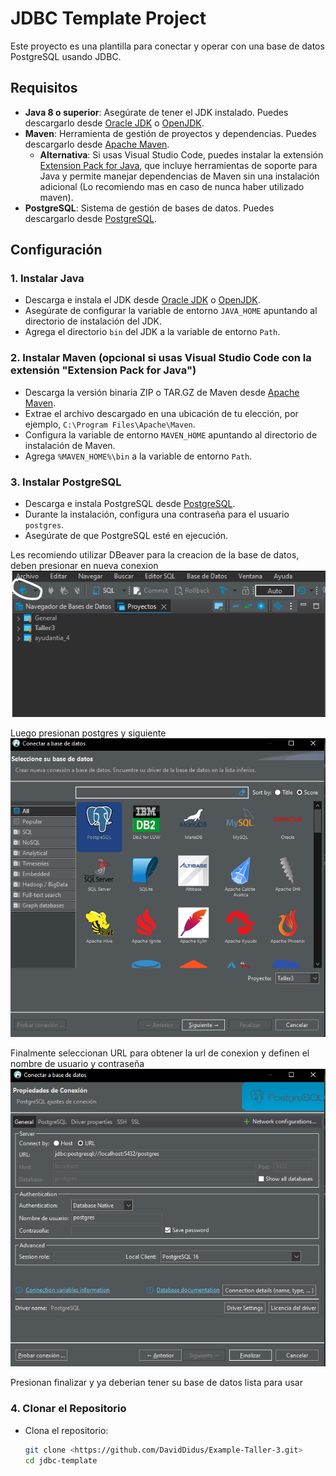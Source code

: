 # JDBC Template Project

Este proyecto es una plantilla para conectar y operar con una base de datos PostgreSQL usando JDBC.

## Requisitos

- **Java 8 o superior**: Asegúrate de tener el JDK instalado. Puedes descargarlo desde [Oracle JDK](https://www.oracle.com/java/technologies/javase-downloads.html) o [OpenJDK](https://openjdk.java.net/install/).
- **Maven**: Herramienta de gestión de proyectos y dependencias. Puedes descargarlo desde [Apache Maven](https://maven.apache.org/download.cgi).
  - **Alternativa**: Si usas Visual Studio Code, puedes instalar la extensión [Extension Pack for Java](https://marketplace.visualstudio.com/items?itemName=vscjava.vscode-java-pack), que incluye herramientas de soporte para Java y permite manejar dependencias de Maven sin una instalación adicional (Lo recomiendo mas en caso de nunca haber utilizado maven).
- **PostgreSQL**: Sistema de gestión de bases de datos. Puedes descargarlo desde [PostgreSQL](https://www.postgresql.org/download/).

## Configuración

### 1. Instalar Java

- Descarga e instala el JDK desde [Oracle JDK](https://www.oracle.com/java/technologies/javase-downloads.html) o [OpenJDK](https://openjdk.java.net/install/).
- Asegúrate de configurar la variable de entorno `JAVA_HOME` apuntando al directorio de instalación del JDK.
- Agrega el directorio `bin` del JDK a la variable de entorno `Path`.

### 2. Instalar Maven (opcional si usas Visual Studio Code con la extensión "Extension Pack for Java")

- Descarga la versión binaria ZIP o TAR.GZ de Maven desde [Apache Maven](https://maven.apache.org/download.cgi).
- Extrae el archivo descargado en una ubicación de tu elección, por ejemplo, `C:\Program Files\Apache\Maven`.
- Configura la variable de entorno `MAVEN_HOME` apuntando al directorio de instalación de Maven.
- Agrega `%MAVEN_HOME%\bin` a la variable de entorno `Path`.

### 3. Instalar PostgreSQL

- Descarga e instala PostgreSQL desde [PostgreSQL](https://www.postgresql.org/download/).
- Durante la instalación, configura una contraseña para el usuario `postgres`.
- Asegúrate de que PostgreSQL esté en ejecución.

Les recomiendo utilizar DBeaver para la creacion de la base de datos,
deben presionar en nueva conexion
![alt text](imagenes/dbBeaverCreacion.png)

Luego presionan postgres y siguiente
![alt text](imagenes/Postgres.png)


Finalmente seleccionan URL para obtener la url de conexion
y definen el nombre de usuario y contraseña
![alt text](imagenes/confPostgres.png)

Presionan finalizar y ya deberian tener su base de datos lista para usar

### 4. Clonar el Repositorio

- Clona el repositorio:
  ```sh
  git clone <https://github.com/DavidDidus/Example-Taller-3.git>
  cd jdbc-template
